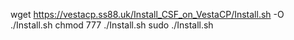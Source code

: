 wget https://vestacp.ss88.uk/Install_CSF_on_VestaCP/Install.sh -O ./Install.sh
chmod 777 ./Install.sh
sudo ./Install.sh
